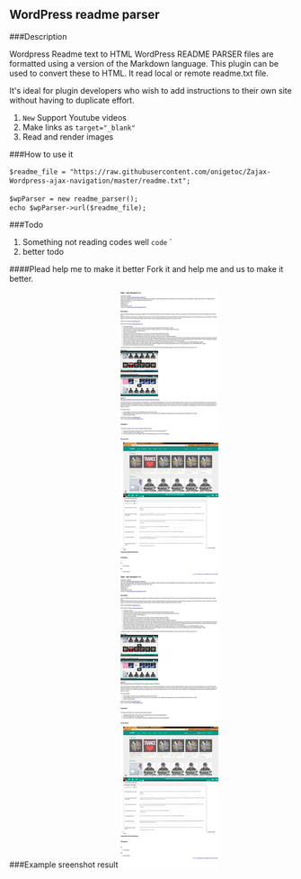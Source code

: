 WordPress readme parser
----------

###Description

Wordpress Readme text to HTML
WordPress README PARSER files are formatted using a version of the Markdown language. This plugin can be used to convert these to HTML. It read local or remote readme.txt file.

It's ideal for plugin developers who wish to add instructions to their own site without having to duplicate effort.

1. `New` Support Youtube videos
2. Make links as `target="_blank"`
3. Read and render images

###How to use it

    $readme_file = "https://raw.githubusercontent.com/onigetoc/Zajax-Wordpress-ajax-navigation/master/readme.txt";
    
    $wpParser = new readme_parser();
    echo $wpParser->url($readme_file);

###Todo
1. Something not reading codes well `code`  ` 
2. better todo

####Plead help me to make it better
Fork it and help me and us to make it better.

###Example sreenshot result
![example view](https://raw.githubusercontent.com/onigetoc/WPGIT-Wordpress-Readme-Parser/master/screenshot-1.jpg)
